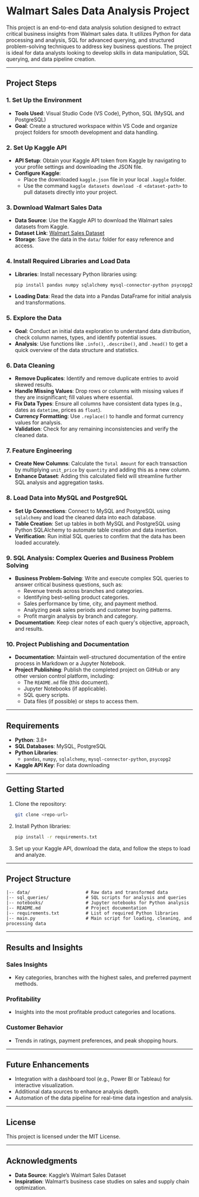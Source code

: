 # Walmart Sales Data Analysis Project

This project is an end-to-end data analysis solution designed to extract critical business insights from Walmart sales data. It utilizes Python for data processing and analysis, SQL for advanced querying, and structured problem-solving techniques to address key business questions. The project is ideal for data analysts looking to develop skills in data manipulation, SQL querying, and data pipeline creation.

---

## Project Steps

### 1. Set Up the Environment
- **Tools Used**: Visual Studio Code (VS Code), Python, SQL (MySQL and PostgreSQL)
- **Goal**: Create a structured workspace within VS Code and organize project folders for smooth development and data handling.

### 2. Set Up Kaggle API
- **API Setup**: Obtain your Kaggle API token from Kaggle by navigating to your profile settings and downloading the JSON file.
- **Configure Kaggle**:
    - Place the downloaded `kaggle.json` file in your local `.kaggle` folder.
    - Use the command `kaggle datasets download -d <dataset-path>` to pull datasets directly into your project.

### 3. Download Walmart Sales Data
- **Data Source**: Use the Kaggle API to download the Walmart sales datasets from Kaggle.
- **Dataset Link**: [Walmart Sales Dataset](https://www.kaggle.com/)
- **Storage**: Save the data in the `data/` folder for easy reference and access.

### 4. Install Required Libraries and Load Data
- **Libraries**: Install necessary Python libraries using:
    ```bash
    pip install pandas numpy sqlalchemy mysql-connector-python psycopg2
    ```
- **Loading Data**: Read the data into a Pandas DataFrame for initial analysis and transformations.

### 5. Explore the Data
- **Goal**: Conduct an initial data exploration to understand data distribution, check column names, types, and identify potential issues.
- **Analysis**: Use functions like `.info()`, `.describe()`, and `.head()` to get a quick overview of the data structure and statistics.

### 6. Data Cleaning
- **Remove Duplicates**: Identify and remove duplicate entries to avoid skewed results.
- **Handle Missing Values**: Drop rows or columns with missing values if they are insignificant; fill values where essential.
- **Fix Data Types**: Ensure all columns have consistent data types (e.g., dates as `datetime`, prices as `float`).
- **Currency Formatting**: Use `.replace()` to handle and format currency values for analysis.
- **Validation**: Check for any remaining inconsistencies and verify the cleaned data.

### 7. Feature Engineering
- **Create New Columns**: Calculate the `Total Amount` for each transaction by multiplying `unit_price` by `quantity` and adding this as a new column.
- **Enhance Dataset**: Adding this calculated field will streamline further SQL analysis and aggregation tasks.

### 8. Load Data into MySQL and PostgreSQL
- **Set Up Connections**: Connect to MySQL and PostgreSQL using `sqlalchemy` and load the cleaned data into each database.
- **Table Creation**: Set up tables in both MySQL and PostgreSQL using Python SQLAlchemy to automate table creation and data insertion.
- **Verification**: Run initial SQL queries to confirm that the data has been loaded accurately.

### 9. SQL Analysis: Complex Queries and Business Problem Solving
- **Business Problem-Solving**: Write and execute complex SQL queries to answer critical business questions, such as:
    - Revenue trends across branches and categories.
    - Identifying best-selling product categories.
    - Sales performance by time, city, and payment method.
    - Analyzing peak sales periods and customer buying patterns.
    - Profit margin analysis by branch and category.
- **Documentation**: Keep clear notes of each query's objective, approach, and results.

### 10. Project Publishing and Documentation
- **Documentation**: Maintain well-structured documentation of the entire process in Markdown or a Jupyter Notebook.
- **Project Publishing**: Publish the completed project on GitHub or any other version control platform, including:
    - The `README.md` file (this document).
    - Jupyter Notebooks (if applicable).
    - SQL query scripts.
    - Data files (if possible) or steps to access them.

---

## Requirements
- **Python**: 3.8+
- **SQL Databases**: MySQL, PostgreSQL
- **Python Libraries**:
    - `pandas`, `numpy`, `sqlalchemy`, `mysql-connector-python`, `psycopg2`
- **Kaggle API Key**: For data downloading

---

## Getting Started

1. Clone the repository:
     ```bash
     git clone <repo-url>
     ```
2. Install Python libraries:
     ```bash
     pip install -r requirements.txt
     ```
3. Set up your Kaggle API, download the data, and follow the steps to load and analyze.

---

## Project Structure
```
|-- data/                     # Raw data and transformed data
|-- sql_queries/              # SQL scripts for analysis and queries
|-- notebooks/                # Jupyter notebooks for Python analysis
|-- README.md                 # Project documentation
|-- requirements.txt          # List of required Python libraries
|-- main.py                   # Main script for loading, cleaning, and processing data
```

---

## Results and Insights

### Sales Insights
- Key categories, branches with the highest sales, and preferred payment methods.

### Profitability
- Insights into the most profitable product categories and locations.

### Customer Behavior
- Trends in ratings, payment preferences, and peak shopping hours.

---

## Future Enhancements
- Integration with a dashboard tool (e.g., Power BI or Tableau) for interactive visualization.
- Additional data sources to enhance analysis depth.
- Automation of the data pipeline for real-time data ingestion and analysis.

---

## License
This project is licensed under the MIT License.

---

## Acknowledgments
- **Data Source**: Kaggle’s Walmart Sales Dataset
- **Inspiration**: Walmart’s business case studies on sales and supply chain optimization.
